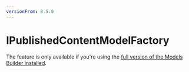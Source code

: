 ```yaml
---
versionFrom: 8.5.0
---
```


# IPublishedContentModelFactory

The feature is only available if you're using the [full version of the Models Builder installed](https://github.com/zpqrtbnk/Zbu.ModelsBuilder).